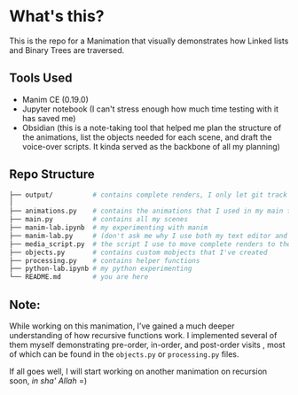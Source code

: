 # What's this?

This is the repo for a Manimation that visually demonstrates how Linked lists and Binary Trees are traversed.
## Tools Used
- Manim CE (0.19.0)
- Jupyter notebook (I can't stress enough how much time testing with it has saved me)
- Obsidian (this is a note-taking tool that helped me plan the structure of the animations, list the objects needed for each scene, and draft the voice-over scripts. It kinda served as the backbone of all my planning)
##  Repo Structure

```bash
├── output/          # contains complete renders, I only let git track this folder (not the "media" one), since I want only the complete videos to be synced
│
├── animations.py    # contains the animations that I used in my main file
├── main.py          # contains all my scenes
├── manim-lab.ipynb  # my experimenting with manim
├── manim-lab.py     # (don't ask me why I use both my text editor and jupter notebook to do it)
├── media_script.py  # the script I use to move complete renders to the output folder
├── objects.py       # contains custom mobjects that I've created
├── processing.py    # contains helper functions
├── python-lab.ipynb # my python experimenting
└── README.md        # you are here
```
## Note:
While working on this manimation, I’ve gained a much deeper understanding of how recursive functions work. I implemented several of them myself demonstrating pre-order, in-order, and post-order visits , most of which can be found in the `objects.py` or `processing.py` files. 

If all goes well, I will start working on another manimation on recursion soon, _in sha' Allah_ =)
